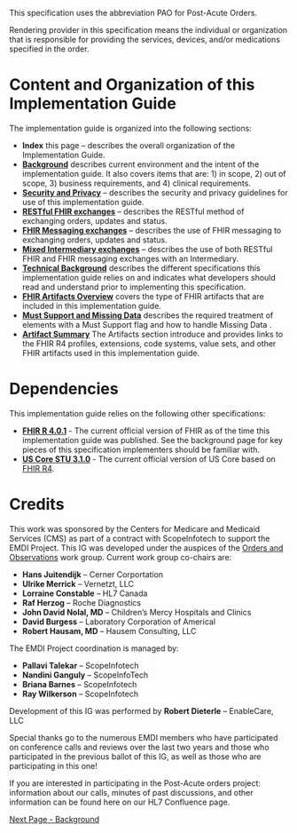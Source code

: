 This specification uses the abbreviation PAO for Post-Acute Orders.

Rendering provider in this specification means the individual or organization that is responsible for providing the services, devices, and/or medications specified in the order.

# Content and Organization of this Implementation Guide
The implementation guide is organized into the following sections:
* 	**Index** this page – describes the overall organization of the Implementation Guide.
* 	**[Background](http://build.fhir.org/ig/HL7/dme-orders/background.html)** describes current environment and the intent of the implementation guide.  It also covers items that are: 1) in scope, 2) out of scope, 3) business requirements, and 4) clinical requirements.
* 	**[Security and Privacy](http://build.fhir.org/ig/HL7/dme-orders/security_and_privacy.html)**  – describes the security and privacy guidelines for use of this implementation guide.
* 	**[RESTful FHIR exchanges](http://build.fhir.org/ig/HL7/dme-orders/restful_exchanges.html)**  – describes the RESTful method of exchanging orders, updates and status.
* 	**[FHIR Messaging exchanges](http://build.fhir.org/ig/HL7/dme-orders/restful_exchanges.html)**  – describes the use of FHIR messaging to exchanging orders, updates and status.
* 	**[Mixed Intermediary exchanges](http://build.fhir.org/ig/HL7/dme-orders/restful_exchanges.html)**  – describes the use of both RESTful FHIR and FHIR messaging exchanges with an Intermediary.
* 	**[Technical Background](http://build.fhir.org/ig/HL7/dme-orders/technical_background.html)** describes the different specifications this implementation guide relies on and indicates what developers should read and understand prior to implementing this specification.
* 	**[FHIR Artifacts Overview](http://build.fhir.org/ig/HL7/dme-orders/fhir_artifacts_overview.html)** covers the type of FHIR artifacts that are included in this implementation guide.
* 	**[Must Support and Missing Data](http://build.fhir.org/ig/HL7/dme-orders/must_support_and_missing_data.html)** describes the required treatment of elements with a Must Support flag and how to handle Missing Data .
* 	**[Artifact Summary](http://build.fhir.org/ig/HL7/dme-orders/artifacts.html)** The Artifacts section introduce and provides links to the FHIR R4 profiles, extensions, code systems, value sets, and other FHIR artifacts used in this implementation guide.

# Dependencies
This implementation guide relies on the following other specifications:
* 	**[FHIR R 4.0.1](http://hl7.org/fhir/)** - The current official version of FHIR as of the time this implementation guide was published. See the background page for key pieces of this specification implementers should be familiar with.
* 	**[US Core STU 3.1.0](http://build.fhir.org/ig/HL7/US-Core-R4/)** - The current official version of US Core based on [FHIR R4](http://hl7.org/fhir//). 

# Credits
This work was sponsored by the Centers for Medicare and Medicaid Services (CMS) as part of a contract with ScopeInfotech to support the EMDI Project.
This IG was developed under the auspices of the [Orders and Observations](http://www.hl7.org/Special/committees/orders/leadership.cfm) work group. Current work group co-chairs are:

* 	**Hans Juitendijk** – Cerner Corportation
* 	**Ulrike Merrick** – Vernetzt, LLC
* 	**Lorraine Constable** – HL7 Canada
* 	**Raf Herzog** – Roche Diagnostics
* 	**John David Nolal, MD** – Children’s Mercy Hospitals and Clinics
* 	**David Burgess** – Laboratory Corporation of Americal
* 	**Robert Hausam, MD** – Hausem Consulting, LLC
	
The EMDI Project coordination is managed by:

* 	**Pallavi Talekar** – ScopeInfotech
* 	**Nandini Ganguly** – ScopeInfoTech
* 	**Briana Barnes** – ScopeInfotech
* 	**Ray Wilkerson** – ScopeInfotech

Development of this IG was performed by **Robert Dieterle** – EnableCare, LLC

Special thanks go to the numerous EMDI members who have participated on conference calls and reviews over the last two years and those who participated in the previous ballot of this IG, as well as those who are participating in this one!

If you are interested in participating in the Post-Acute orders project: information about our calls, minutes of past discussions, and other information can be found here on our HL7 Confluence page.


[Next Page - Background](background.html)